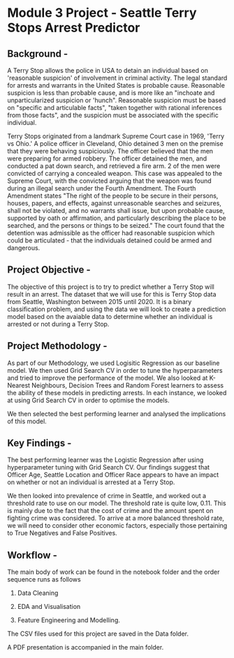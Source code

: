 
# Module 3 Project - Seattle Terry Stops Arrest Predictor

## Background - 

A Terry Stop allows the police in USA to detain an individual based on 'reasonable suspicion' of involvement in criminal activity. The legal standard for arrests and warrants in the United States is probable cause. Reasonable suspicion is less than probable cause, and is more like an "inchoate and unparticularized suspicion or 'hunch". Reasonable suspicion must be based on "specific and articulable facts", "taken together with rational inferences from those facts", and the suspicion must be associated with the specific individual.

Terry Stops originated from a landmark Supreme Court case in 1969, 'Terry vs Ohio.' A police officer in Cleveland, Ohio detained 3 men on the premise that they were behaving suspiciously. The officer believed that the men were preparing for armed robbery. The officer detained the men, and conducted a pat down search, and retrieved a fire arm. 2 of the men were convicted of carrying a concealed weapon. This case was appealed to the Supreme Court, with the convicted arguing that the weapon was found during an illegal search under the Fourth Amendment. The Fourth Amendment states "The right of the people to be secure in their persons, houses, papers, and effects, against unreasonable searches and seizures, shall not be violated, and no warrants shall issue, but upon probable cause, supported by oath or affirmation, and particularly describing the place to be searched, and the persons or things to be seized." The court found that the detention was admissible as the officer had reasonable suspicion which could be articulated - that the individuals detained could be armed and dangerous. 

## Project Objective - 

The objective of this project is to try to predict whether a Terry Stop will result in an arrest. The dataset that we will use for this is Terry Stop data from Seattle, Washington between 2015 until 2020. It is a binary classification problem, and using the data we will look to create a prediction model based on the avaiable data to determine whether an individual is arrested or not during a Terry Stop.

## Project Methodology -

As part of our Methodology, we used Logisitic Regression as our baseline model. We then used Grid Search CV in order to tune the hyperparameters and tried to improve the performance of the model. We also looked at K-Nearest Neighbours, Decision Trees and Random Forest learners to assess the ability of these models in predicting arrests. In each instance, we looked at using Grid Search CV in order to optimise the models.

We then selected the best performing learner and analysed the implications of this model.


## Key Findings - 

The best performing learner was the Logistic Regression after using hyperparameter tuning with Grid Search CV. Our findings suggest that Officer Age, Seattle Location and Officer Race appears to have an impact on whether or not an individual is arrested at a Terry Stop.

We then looked into prevalence of crime in Seattle, and worked out a threshold rate to use on our model. The threshold rate is quite low, 0.11. This is mainly due to the fact that the cost of crime and the amount spent on fighting crime was considered. To arrive at a more balanced threshold rate, we will need to consider other economic factors, especially those pertaining to True Negatives and False Positives.

## Workflow - 

The main body of work can be found in the notebook folder and the order sequence runs as follows

1) Data Cleaning

2) EDA and Visualisation

3) Feature Engineering and Modelling.

The CSV files used for this project are saved in the Data folder.

A PDF presentation is accompanied in the main folder.


